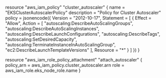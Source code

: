 resource "aws_iam_policy" "cluster_autoscaler" {
  name        = "EKSClusterAutoscalerPolicy"
  description = "Policy for Cluster Autoscaler"
  policy      = jsonencode({
    Version = "2012-10-17",
    Statement = [
      {
        Effect = "Allow",
        Action = [
          "autoscaling:DescribeAutoScalingGroups",
          "autoscaling:DescribeAutoScalingInstances",
          "autoscaling:DescribeLaunchConfigurations",
          "autoscaling:DescribeTags",
          "autoscaling:SetDesiredCapacity",
          "autoscaling:TerminateInstanceInAutoScalingGroup",
          "ec2:DescribeLaunchTemplateVersions"
        ],
        Resource = "*"
      }
    ]
  })
}

resource "aws_iam_role_policy_attachment" "attach_autoscaler" {
  policy_arn = aws_iam_policy.cluster_autoscaler.arn
  role       = aws_iam_role.eks_node_role.name
}

